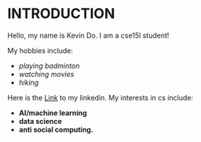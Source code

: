 # INTRODUCTION
Hello, my name is Kevin Do. I am a cse15l student! 

My hobbies include:  
- *playing badminton* 
- *watching movies*
- *hiking*

Here is the [Link](https://www.linkedin.com/in/kevin-phuc-do-500492217/) to my linkedin.
My interests in cs include: 
- **AI/machine learning** 
- **data science** 
- **anti social computing.**


